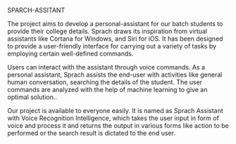 SPARCH-ASSITANT

The project aims to develop a personal-assistant for our batch students to provide their college details. Sprach draws its inspiration from virtual assistants like Cortana for Windows, and Siri for iOS. It has been designed to provide a user-friendly interface for carrying out a variety of tasks by employing certain well-defined commands.


Users can interact with the assistant through voice commands. As a personal assistant, Sprach assists the end-user with activities like general human conversation, searching the details of the student. The user commands are analyzed with the help of machine learning to give an optimal solution..


Our project is available to everyone easily. It is named as Sprach Assistant with Voice Recognition Intelligence, which takes the user input in form of voice and process it and returns the output in various forms like action to be performed or the search result is dictated to the end user.
